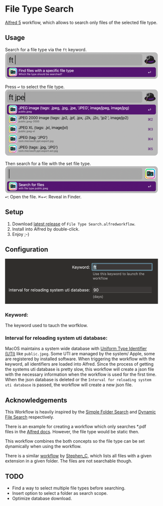 # File Type Search
[Alfred 5](https://www.alfredapp.com) workflow, which allows to search only files of the selected file type.

## Usage
Search for a file type via the `ft` keyword. 
![File Type Search - Type](images/about/file-type-search-type.png)

Press <kbd>↩</kbd> to select the file type.
![File Type Search - eg. JPEG](images/about/file-type-search-jpeg.png)

Then search for a file with the set file type.
![File Type Search - File](images/about/file-type-search-file.png)
<kbd>↩</kbd>: Open the file.
<kbd>⌘</kbd>+<kbd>↩</kbd>: Reveal in Finder.

## Setup
1. Download [latest release](https://github.com/Pa7rickStar/File-Type-Search/releases/latest) of `File Type Search.alfredworkflow`.
2. Install into Alfred by double-click.
3. Enjoy ;-)

## Configuration
![File Type Search - Config](images/file-type-search-config.png)
### Keyword:
The keyword used to tauch the worfklow.

### Interval for reloading system uti database: 
MacOS maintains a system wide database with [Uniform Type Identifier (UTI)](https://en.wikipedia.org/wiki/Uniform_Type_Identifier) like `public.jpeg`. Some UTI are managed by the system/ Apple, some are registered by installed software. When triggering the workflow with the keyword, all identifiers are loaded into Alfred. Since the process of getting the systems uti database is pretty slow, this workflow will create a json file with the necessary information when the workflow is used for the first time. When the json database is deleted or the `Interval for reloading system uti database` is passed, the workflow will create a new json file.

## Acknowledgements
This Workflow is heavily inspired by the [Simple Folder Search](https://alfred.app/workflows/alfredapp/simple-folder-search/) and [Dynamic File Search](https://alfred.app/workflows/alfredapp/dynamic-file-search/) respectively.

There is an example for creating a workflow which only searches *.pdf files in the [Alfred docs](https://www.alfredapp.com/help/workflows/inputs/file-filter/#workflow). However, the file type would be static then.

This workflow combines the both concepts so the file type can be set dynamically when using the workflow. 

There is a similar [workflow](https://www.alfredforum.com/topic/20933-search-files-by-extension/) by [Stephen_C](https://github.com/Stephen-Lon), which lists all files with a given extension in a given folder. The files are not searchable though.

## TODO
- Find a way to select multiple file types before searching.
- Insert option to select a folder as search scope.
- Optimize database download.